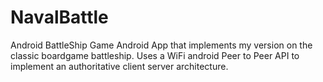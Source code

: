 # NavalBattle
Android BattleShip Game 
Android App that implements my version on the classic boardgame battleship.
Uses a WiFi android Peer to Peer API to implement an authoritative client server architecture.
